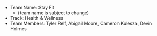 - Team Name: Stay Fit 
    - (team name is subject to change)
- Track: Health & Wellness
- Team Members: Tyler Relf, Abigail Moore, Cameron Kulesza, Devin Holmes
